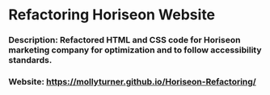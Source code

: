 # Refactoring Horiseon Website

### Description: Refactored HTML and CSS code for Horiseon marketing company for optimization and to follow accessibility standards.

### Website: https://mollyturner.github.io/Horiseon-Refactoring/



